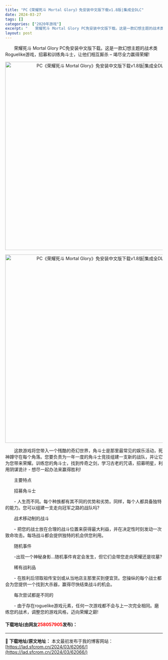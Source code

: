 ```yaml
---
title: "PC《荣耀死斗 Mortal Glory》免安装中文版下载v1.8版|集成全DLC"
date: 2024-03-27
tags: []
categories: ["2020年游戏"]
excerpt: "　　荣耀死斗 Mortal Glory PC免安装中文版下载。这是一款幻想主题的战术类Roguelike游戏，招募和训练角斗士，让他们相互厮杀 &ndash; 竭尽全力赢得荣耀! 　　这款游戏将您带入一个残酷的奇幻世界，角斗士是那里最常见的娱乐活动，死神蹲守在每个角落。您要负责为一年一度的角斗士竞技&hellip;"
layout: post
---
```


 <p>　　荣耀死斗 Mortal Glory PC免安装中文版下载。这是一款幻想主题的战术类Roguelike游戏，招募和训练角斗士，让他们相互厮杀 &ndash; 竭尽全力赢得荣耀!</p> <p align="center"><img align="" border="0" src="https://lad.sfcrom.cn/wp-content/uploads/2024/03/20240327_660444bca8b82.webp" width="600" alt="PC《荣耀死斗 Mortal Glory》免安装中文版下载v1.8版|集成全DLC" /></p> <p align="center"><img align="" border="0" src="https://lad.sfcrom.cn/wp-content/uploads/2024/03/20240327_660444bd23ac0.webp" width="600" alt="PC《荣耀死斗 Mortal Glory》免安装中文版下载v1.8版|集成全DLC" /></p> <p>　　这款游戏将您带入一个残酷的奇幻世界，角斗士是那里最常见的娱乐活动，死神蹲守在每个角落。您要负责为一年一度的角斗士竞技组建一支新的战队，并让它为您带来荣耀。训练您的角斗士，找到传奇之剑，学习古老的咒语，招募明星，利用阴谋诡计 - 想尽一起办法来赢得胜利!</p> <p>　　主要特点</p> <p>　　招募角斗士</p> <p>　　- 人生而不同。每个种族都有其不同的优势和劣势。同样，每个人都具备独特的能力。您可以组建一支走向冠军之路的战队吗?</p> <p>　　战术移动制的战斗</p> <p>　　- 把您的战士放在合理的战斗位置来获得最大利益，并在决定性时刻发动一次致命攻击。每场战斗都会提供独特的机会供您利用。</p> <p>　　随机事件</p> <p>　　-出现一个神秘身影&hellip;随机事件肯定会发生，但它们会带您走向荣耀还是坟墓?</p> <p>　　稀有战利品</p> <p>　　- 在胜利后领取祖传宝剑或从当地店主那里买到便宜货。您操纵的每个战士都会为您提供一个找到大杀器，赢得尽快结束战斗的机会。</p> <p>　　每次尝试都是不同的</p> <p>　　- 由于存在roguelike游戏元素，任何一次游戏都不会与上一次完全相同。磨练您的战术，调整您的游戏风格，迈向荣耀之巅!</p> <p><h4>下载地址(由网友<font color="red">258057905</font>发布)：</h4></p> 

---
📖 **下载地址/原文地址：** 本文最初发布于我的博客网站：[https://lad.sfcrom.cn/2024/03/62066/](https://lad.sfcrom.cn/2024/03/62066/)
